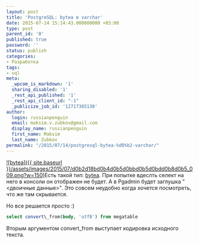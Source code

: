 ```yaml
---
layout: post
title: 'PostgreSQL: bytea в varchar'
date: 2015-07-14 15:14:43.000000000 +03:00
type: post
parent_id: '0'
published: true
password: ''
status: publish
categories:
- Разработка
tags:
- sql
meta:
  _wpcom_is_markdown: '1'
  sharing_disabled: '1'
  _rest_api_published: '1'
  _rest_api_client_id: "-1"
  _publicize_job_id: '12717385138'
author:
  login: russianpenguin
  email: maksim.v.zubkov@gmail.com
  display_name: russianpenguin
  first_name: Maksim
  last_name: Zubkov
permalink: "/2015/07/14/postgresql-bytea-%d0%b2-varchar/"
---
```

[![bytea]({{ site.baseurl }}/assets/images/2015/07/d0b2d18bd0b4d0b5d0bbd0b5d0bdd0b8d0b5_009.png?w=150)](https://russianpenguin.files.wordpress.com/2015/07/d0b2d18bd0b4d0b5d0bbd0b5d0bdd0b8d0b5_009.png)Есть такой тип: [bytea](http://www.postgresql.org/docs/8.4/static/datatype-binary.html). При попытке вдеслть селект на него в консоли он отображен не будет. А в Pgadmin будет заглушка "\<двоичные данные\>". Это совсем неудобно когда хочется посмотреть, что же там скрывается.

Но все решается просто :)

```sql
select convert\_from(body, 'utf8') from megatable
```

Вторым аргументом convert\_from выступает кодировка исходного текста.  
&nbsp;

